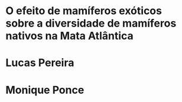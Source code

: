 # O efeito de mamíferos exóticos sobre a diversidade de mamíferos nativos na Mata Atlântica

# Lucas Pereira
# Monique Ponce

